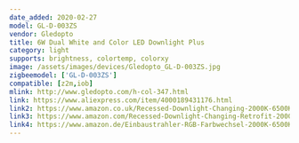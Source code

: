 ```yaml
---
date_added: 2020-02-27
model: GL-D-003ZS
vendor: Gledopto
title: 6W Dual White and Color LED Downlight Plus
category: light
supports: brightness, colortemp, colorxy
image: /assets/images/devices/Gledopto_GL-D-003ZS.jpg
zigbeemodel: ['GL-D-003ZS']
compatible: [z2m,iob]
mlink: http://www.gledopto.com/h-col-347.html
link: https://www.aliexpress.com/item/4000189431176.html
link2: https://www.amazon.co.uk/Recessed-Downlight-Changing-2000K-6500K-Spotlight/dp/B07Y1VB1TC
link3: https://www.amazon.com/Recessed-Downlight-Changing-Retrofit-2000K-6500K/dp/B07ZB5J1HG
link4: https://www.amazon.de/Einbaustrahler-RGB-Farbwechsel-2000K-6500K-doppelwei%C3%9Fer-Deckenstrahler/dp/B07Y1VB1TC
---
```


